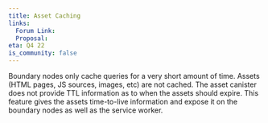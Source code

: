 ```yaml
---
title: Asset Caching
links:
  Forum Link:
  Proposal:
eta: Q4 22
is_community: false
---
```


Boundary nodes only cache queries for a very short amount of time. Assets (HTML pages, JS sources, images, etc) are not
cached. The asset canister does not provide TTL information as to when the assets should expire. This feature gives the
assets time-to-live information and expose it on the boundary nodes as well as the service worker.
